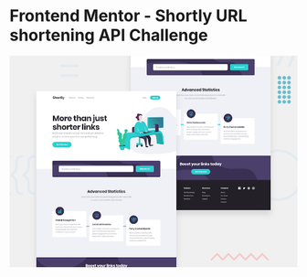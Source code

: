 # Frontend Mentor - Shortly URL shortening API Challenge

![Design preview for the Shortly URL shortening API coding challenge](./public/design/desktop-preview.jpg)

